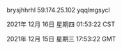 brysjhhrhl 59.174.25.102 yqqlmgsycl

2021年 12月 16日 星期四 01:53:22 CST

2021年 12月 15日 星期三 17:53:22 GMT
